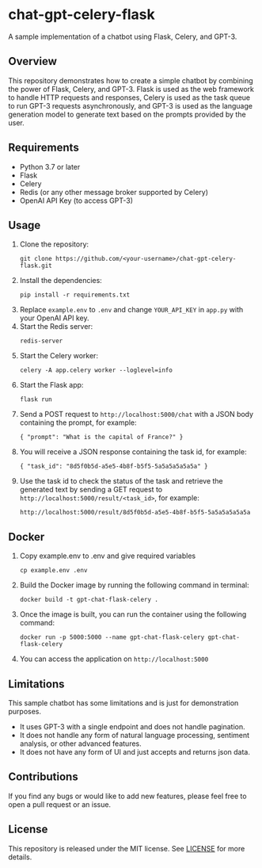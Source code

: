 # chat-gpt-celery-flask
A sample implementation of a chatbot using Flask, Celery, and GPT-3.

## Overview
This repository demonstrates how to create a simple chatbot by combining the power of Flask, Celery, and GPT-3. Flask is used as the web framework to handle HTTP requests and responses, Celery is used as the task queue to run GPT-3 requests asynchronously, and GPT-3 is used as the language generation model to generate text based on the prompts provided by the user.

## Requirements
- Python 3.7 or later
- Flask
- Celery
- Redis (or any other message broker supported by Celery)
- OpenAI API Key (to access GPT-3)

## Usage
1. Clone the repository:
    ```
    git clone https://github.com/<your-username>/chat-gpt-celery-flask.git
    ```
2. Install the dependencies:
    ```
   pip install -r requirements.txt
    ```
3. Replace `example.env` to `.env` and change `YOUR_API_KEY` in `app.py` with your OpenAI API key.
4. Start the Redis server:
    ```
   redis-server
    ```
5. Start the Celery worker:
    ```
   celery -A app.celery worker --loglevel=info
    ```
6. Start the Flask app:
    ```
   flask run
    ```
7. Send a POST request to `http://localhost:5000/chat` with a JSON body containing the prompt, for example:
    ```
   { "prompt": "What is the capital of France?" }
    ```
8. You will receive a JSON response containing the task id, for example:
    ```
   { "task_id": "8d5f0b5d-a5e5-4b8f-b5f5-5a5a5a5a5a5a" }
    ```
9. Use the task id to check the status of the task and retrieve the generated text by sending a GET request to `http://localhost:5000/result/<task_id>`, for example:
    ```
   http://localhost:5000/result/8d5f0b5d-a5e5-4b8f-b5f5-5a5a5a5a5a5a
    ```
   
## Docker

1. Copy example.env to .env and give required variables
    ```
   cp example.env .env
    ```
2. Build the Docker image by running the following command in terminal:
    ```
   docker build -t gpt-chat-flask-celery .
    ```
3. Once the image is built, you can run the container using the following command:
    ```
   docker run -p 5000:5000 --name gpt-chat-flask-celery gpt-chat-flask-celery
    ```
4. You can access the application on `http://localhost:5000`

## Limitations
This sample chatbot has some limitations and is just for demonstration purposes.

- It uses GPT-3 with a single endpoint and does not handle pagination.
- It does not handle any form of natural language processing, sentiment analysis, or other advanced features.
- It does not have any form of UI and just accepts and returns json data.

## Contributions
If you find any bugs or would like to add new features, please feel free to open a pull request or an issue.

## License
This repository is released under the MIT license. See [LICENSE](https://github.com/shamspias/chat-gpt-celery-flask/blob/main/LICENSE.md) for more details.
